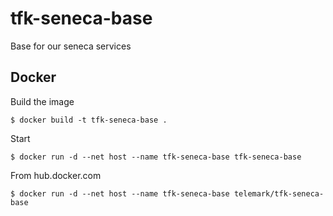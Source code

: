 # tfk-seneca-base
Base for our seneca services

## Docker
Build the image

```
$ docker build -t tfk-seneca-base .
```

Start

```
$ docker run -d --net host --name tfk-seneca-base tfk-seneca-base
```

From hub.docker.com

```
$ docker run -d --net host --name tfk-seneca-base telemark/tfk-seneca-base
```
